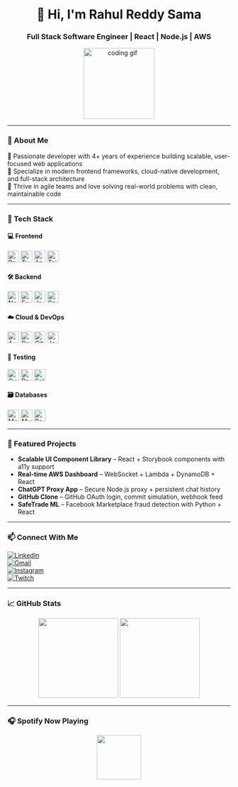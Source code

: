 <h1 align="center">👋 Hi, I'm Rahul Reddy Sama</h1>
<h3 align="center">Full Stack Software Engineer | React | Node.js | AWS</h3>

<p align="center">
  <img src="https://media1.tenor.com/m/NOYF3f82b_gAAAAd/programmer.gif" height="160" alt="coding gif" />
</p>

---

### 🚀 About Me

🔹 Passionate developer with 4+ years of experience building scalable, user-focused web applications  
🔹 Specialize in modern frontend frameworks, cloud-native development, and full-stack architecture  
🔹 Thrive in agile teams and love solving real-world problems with clean, maintainable code

---

### 🧰 Tech Stack

#### 💻 Frontend
<img src="https://cdn.jsdelivr.net/gh/devicons/devicon/icons/react/react-original.svg" height="26" alt="React" />
<img src="https://cdn.jsdelivr.net/gh/devicons/devicon/icons/typescript/typescript-original.svg" height="26" alt="TypeScript" />
<img src="https://cdn.jsdelivr.net/gh/devicons/devicon/icons/angularjs/angularjs-original.svg" height="26" alt="Angular" />
<img src="https://cdn.jsdelivr.net/gh/devicons/devicon/icons/tailwindcss/tailwindcss-plain.svg" height="26" alt="Tailwind" />

#### 🛠 Backend
<img src="https://cdn.jsdelivr.net/gh/devicons/devicon/icons/nodejs/nodejs-original.svg" height="26" alt="Node.js" />
<img src="https://cdn.jsdelivr.net/gh/devicons/devicon/icons/express/express-original.svg" height="26" alt="Express" />
<img src="https://cdn.jsdelivr.net/gh/devicons/devicon/icons/java/java-original.svg" height="26" alt="Java" />
<img src="https://cdn.jsdelivr.net/gh/devicons/devicon/icons/spring/spring-original.svg" height="26" alt="Spring Boot" />

#### ☁️ Cloud & DevOps
<img src="https://cdn.jsdelivr.net/gh/devicons/devicon/icons/amazonwebservices/amazonwebservices-original.svg" height="26" alt="AWS" />
<img src="https://cdn.jsdelivr.net/gh/devicons/devicon/icons/docker/docker-original.svg" height="26" alt="Docker" />
<img src="https://cdn.jsdelivr.net/gh/devicons/devicon/icons/github/github-original.svg" height="26" alt="GitHub" />
<img src="https://cdn.jsdelivr.net/gh/devicons/devicon/icons/jenkins/jenkins-original.svg" height="26" alt="Jenkins" />

#### 🧪 Testing
<img src="https://cdn.jsdelivr.net/gh/devicons/devicon/icons/cypressio/cypressio-original.svg" height="26" alt="Cypress" />
<img src="https://cdn.jsdelivr.net/gh/devicons/devicon/icons/postman/postman-original.svg" height="26" alt="Postman" />
<img src="https://cdn.jsdelivr.net/gh/devicons/devicon/icons/selenium/selenium-original.svg" height="26" alt="Selenium" />

#### 🗃 Databases
<img src="https://cdn.jsdelivr.net/gh/devicons/devicon/icons/mongodb/mongodb-original.svg" height="26" alt="MongoDB" />
<img src="https://cdn.jsdelivr.net/gh/devicons/devicon/icons/mysql/mysql-original.svg" height="26" alt="MySQL" />
<img src="https://cdn.jsdelivr.net/gh/devicons/devicon/icons/postgresql/postgresql-original.svg" height="26" alt="PostgreSQL" />

---

### 🌟 Featured Projects

- **Scalable UI Component Library** – React + Storybook components with a11y support  
- **Real-time AWS Dashboard** – WebSocket + Lambda + DynamoDB + React  
- **ChatGPT Proxy App** – Secure Node.js proxy + persistent chat history  
- **GitHub Clone** – GitHub OAuth login, commit simulation, webhook feed  
- **SafeTrade ML** – Facebook Marketplace fraud detection with Python + React

---

### 📫 Connect With Me

[![LinkedIn](https://img.shields.io/badge/-LinkedIn-0077B5?style=for-the-badge&logo=linkedin&logoColor=white)](https://www.linkedin.com/in/rahul-reddy-s-024355258/)  
[![Gmail](https://img.shields.io/badge/-Gmail-D14836?style=for-the-badge&logo=gmail&logoColor=white)](mailto:rahulreddysama88@gmail.com)  
[![Instagram](https://img.shields.io/badge/-Instagram-E4405F?style=for-the-badge&logo=instagram&logoColor=white)](https://www.instagram.com/rahul_sama_/?hl=enc)  
[![Twitch](https://img.shields.io/badge/-Twitch-9146FF?style=for-the-badge&logo=twitch&logoColor=white)](https://www.twitch.tv/rahul_sama_)  

---

### 📈 GitHub Stats

<p align="center">
  <img src="https://github-readme-stats.vercel.app/api?username=rahulreddysama&show_icons=true&theme=tokyonight" height="180" />
  <img src="https://github-readme-streak-stats.herokuapp.com/?user=rahulreddysama&theme=tokyonight" height="180" />
</p>

---

### 🎧 Spotify Now Playing

<p align="center">
  <img src="https://spotify-recently-played-readme.vercel.app/api?count=5" height="100" />
</p>
